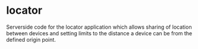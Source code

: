 # locator

Serverside code for the locator application which allows sharing of location between devices and setting limits to the distance a device can be from the defined origin point.
